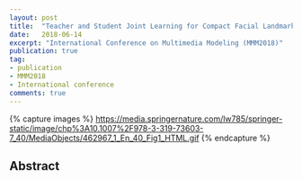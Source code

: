 ```yaml
---
layout: post
title:  "Teacher and Student Joint Learning for Compact Facial Landmark Detection Network"
date:   2018-06-14
excerpt: "International Conference on Multimedia Modeling (MMM2018)"
publication: true
tag:
- publication
- MMM2018
- International conference
comments: true
---
```

{% capture images %}
    https://media.springernature.com/lw785/springer-static/image/chp%3A10.1007%2F978-3-319-73603-7_40/MediaObjects/462967_1_En_40_Fig1_HTML.gif
{% endcapture %}

## Abstract

